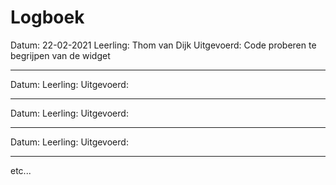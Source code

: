 # Logboek

Datum: 22-02-2021
Leerling: Thom van Dijk
Uitgevoerd: Code proberen te begrijpen van de widget

---

Datum:
Leerling:
Uitgevoerd:

---

Datum:
Leerling:
Uitgevoerd:

---

Datum:
Leerling:
Uitgevoerd:

---

etc...
